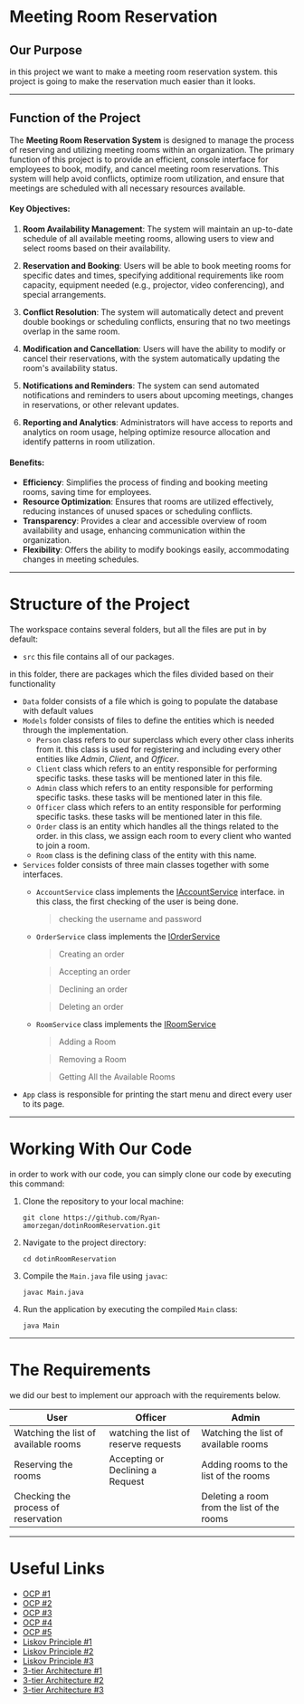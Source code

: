# Meeting Room Reservation
## Our Purpose
in this project we want to make a meeting room reservation system. this project is going to make the reservation much
easier than it looks. 

---
## Function of the Project

The **Meeting Room Reservation System** is designed to manage the process of reserving and utilizing meeting rooms within an organization. The primary function of this project is to provide an efficient, console interface for employees to book, modify, and cancel meeting room reservations. This system will help avoid conflicts, optimize room utilization, and ensure that meetings are scheduled with all necessary resources available.

#### Key Objectives:
1. **Room Availability Management**: The system will maintain an up-to-date schedule of all available meeting rooms, allowing users to view and select rooms based on their availability.

2. **Reservation and Booking**: Users will be able to book meeting rooms for specific dates and times, specifying additional requirements like room capacity, equipment needed (e.g., projector, video conferencing), and special arrangements.

3. **Conflict Resolution**: The system will automatically detect and prevent double bookings or scheduling conflicts, ensuring that no two meetings overlap in the same room.

4. **Modification and Cancellation**: Users will have the ability to modify or cancel their reservations, with the system automatically updating the room's availability status.

5. **Notifications and Reminders**: The system can send automated notifications and reminders to users about upcoming meetings, changes in reservations, or other relevant updates.

6. **Reporting and Analytics**: Administrators will have access to reports and analytics on room usage, helping optimize resource allocation and identify patterns in room utilization.

#### Benefits:
- **Efficiency**: Simplifies the process of finding and booking meeting rooms, saving time for employees.
- **Resource Optimization**: Ensures that rooms are utilized effectively, reducing instances of unused spaces or scheduling conflicts.
- **Transparency**: Provides a clear and accessible overview of room availability and usage, enhancing communication within the organization.
- **Flexibility**: Offers the ability to modify bookings easily, accommodating changes in meeting schedules.

---
# Structure of the Project


The workspace contains several folders, but all the files are put in by default:

-   `src` this file contains all of our packages.

in this folder, there are packages which the files divided based on their functionality

-   `Data` folder consists of a file which is going to populate the database with default values
-   `Models` folder consists of files to define the entities which is needed through the implementation.
    *   `Person` class refers to our superclass which every other class inherits from it. this class is used for 
registering and including every other entities like *Admin*, *Client*, and *Officer*. 
    *   `Client` class which refers to an entity responsible for performing specific tasks. these tasks will be mentioned later in this file.
    *   `Admin` class which refers to an entity responsible for performing specific tasks. these tasks will be mentioned later in this file.
    *   `Officer` class which refers to an entity responsible for performing specific tasks. these tasks will be mentioned later in this file.
    *   `Order` class is an entity which handles all the things related to the order. in this class, we assign each room to every client who wanted to join a room.
    *   `Room` class is the defining class of the entity with this name.
-   `Services` folder consists of three main classes together with some interfaces. 
    *   `AccountService` class implements the <u>IAccountService</u> interface. in this class, the first checking of the user is being done. 
         > checking the username and password
    *   `OrderService` class implements the <u>IOrderService</u>
         > Creating an order
    
         > Accepting an order
    
         > Declining an order
   
         > Deleting an order
    *    `RoomService` class implements the <u>IRoomService</u>
         > Adding a Room
   
         > Removing a Room
         
         > Getting All the Available Rooms
-   `App` class is responsible for printing the start menu and direct every user to its page. 
---
# Working With Our Code

in order to work with our code, you can simply clone our code by executing this command:

1. Clone the repository to your local machine:
   ```
   git clone https://github.com/Ryan-amorzegan/dotinRoomReservation.git
   ```

2. Navigate to the project directory:
   ```
   cd dotinRoomReservation
   ```

3. Compile the `Main.java` file using `javac`:
   ```
   javac Main.java
   ```

4. Run the application by executing the compiled `Main` class:
   ```
   java Main
   ```
---
# The Requirements

we did our best to implement our approach with the requirements below.

| User                                 | Officer                               | Admin                                      |
|--------------------------------------|---------------------------------------|--------------------------------------------|
| Watching the list of available rooms | watching the list of reserve requests | Watching the list of available rooms       |
| Reserving the rooms                  | Accepting or Declining a Request      | Adding rooms to the list of the rooms      |
| Checking the process of reservation  |                                       | Deleting a room from the list of the rooms |

---
# Useful Links

- [OCP #1](https://www.freecodecamp.org/news/open-closed-principle-solid-architecture-concept-explained/)
- [OCP #2](https://www.digitalocean.com/community/conceptual-articles/s-o-l-i-d-the-first-five-principles-of-object-oriented-design)
- [OCP #3](https://medium.com/@ramdhas/2-open-closed-principle-ocp-solid-principle-cd12cbc6cb6e)
- [OCP #4](https://berkay-ergun.medium.com/solid-open-closed-principle-ocp-bbf19df7b35c)
- [OCP #5](https://codesai.com/posts/2021/01/notes-on-ocp)
- [Liskov Principle #1](https://tusharghosh09006.medium.com/liskov-substitution-principle-lsp-744eceb29e8)
- [Liskov Principle #2](https://medium.com/@sunny12jun/liskov-substitution-principle-lsp-9289babb0608)
- [Liskov Principle #3](https://www.youtube.com/watch?v=dJQMqNOC4Pc)
- [3-tier Architecture #1](https://medium.com/@shrestha.matina.20/what-is-the-3-tier-architecture-4520522e0720)
- [3-tier Architecture #2](https://www.geeksforgeeks.org/three-tier-client-server-architecture-in-distributed-system/)
- [3-tier Architecture #3](https://www.youtube.com/watch?v=r8JuAz9_V18)